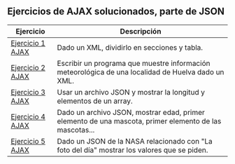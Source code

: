 ## Ejercicios de AJAX solucionados, parte de JSON
Ejercicio | Descripción
----------|------------
[Ejercicio 1 AJAX](Ejercicio1_AJAX) | Dado un XML, dividirlo en secciones y tabla.
[Ejercicio 2 AJAX](Ejercicio2_AJAX) | Escribir un programa que muestre información meteorológica de una localidad de Huelva dado un XML.
[Ejercicio 3 AJAX](Ejercicio3_AJAX) | Usar un archivo JSON y mostrar la longitud y elementos de un array.
[Ejercicio 4 AJAX](Ejercicio4_AJAX) | Dado un archivo JSON, mostrar edad, primer elemento de una mascota, primer elemento de las mascotas...
[Ejercicio 5 AJAX](Ejercicio4_AJAX) | Dado un JSON de la NASA relacionado con "La foto del día" mostrar los valores que se piden.
